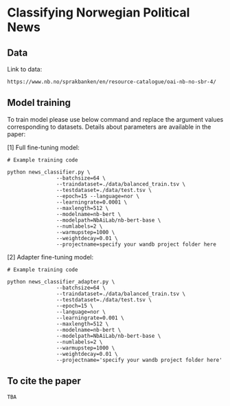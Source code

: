 # Classifying Norwegian Political News

## Data
Link to data: 

```https://www.nb.no/sprakbanken/en/resource-catalogue/oai-nb-no-sbr-4/```

## Model training

To train model please use below command and replace the argument values corresponding to datasets. Details about parameters are available in the paper:

[1] Full fine-tuning model:

```
# Example training code

python news_classifier.py \
                --batchsize=64 \
                --traindataset=./data/balanced_train.tsv \
                --testdataset=./data/test.tsv \
                --epoch=15 --language=nor \
                --learningrate=0.0001 \
                --maxlength=512 \
                --modelname=nb-bert \
                --modelpath=NbAiLab/nb-bert-base \
                --numlabels=2 \
                --warmupstep=1000 \
                --weightdecay=0.01 \
                --projectname=specify your wandb project folder here

```

[2] Adapter fine-tuning model:
```
# Example training code

python news_classifier_adapter.py \
                --batchsize=64 \
                --traindataset=./data/balanced_train.tsv \
                --testdataset=./data/test.tsv \
                --epoch=15 \
                --language=nor \
                --learningrate=0.001 \
                --maxlength=512 \
                --modelname=nb-bert \
                --modelpath=NbAiLab/nb-bert-base \
                --numlabels=2 \
                --warmupstep=1000 \
                --weightdecay=0.01 \
                --projectname='specify your wandb project folder here'
```

## To cite the paper
```
TBA
```
